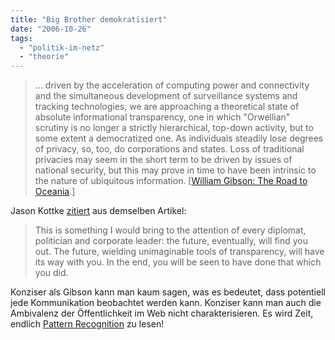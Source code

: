 ```yaml
---
title: "Big Brother demokratisiert"
date: "2006-10-26"
tags: 
  - "politik-im-netz"
  - "theorie"
---
```


  

> ... driven by the acceleration of computing power and connectivity and the simultaneous development of surveillance systems and tracking technologies, we are approaching a theoretical state of absolute informational transparency, one in which "Orwellian" scrutiny is no longer a strictly hierarchical, top-down activity, but to some extent a democratized one. As individuals steadily lose degrees of privacy, so, too, do corporations and states. Loss of traditional privacies may seem in the short term to be driven by issues of national security, but this may prove in time to have been intrinsic to the nature of ubiquitous information. \[[William Gibson: The Road to Oceania](http://www.nytimes.com/2003/06/25/opinion/25GIBS.html?ei=5007&1en=d57cc2565eb4ec57&1ex=1371960000&1partner=USERLAND&1pagewanted=all&1position= "The Road to Oceania").\]

Jason Kottke [zitiert](http://www.kottke.org/06/10/keeping-secrets "Keeping secrets (kottke.org)") aus demselben Artikel:

> This is something I would bring to the attention of every diplomat, politician and corporate leader: the future, eventually, will find you out. The future, wielding unimaginable tools of transparency, will have its way with you. In the end, you will be seen to have done that which you did.

Konziser als Gibson kann man kaum sagen, was es bedeutet, dass potentiell jede Kommunikation beobachtet werden kann. Konziser kann man auch die Ambivalenz der Öffentlichkeit im Web nicht charakterisieren. Es wird Zeit, endlich [Pattern Recognition](http://www.williamgibsonbooks.com/books/pattern.asp) zu lesen!
